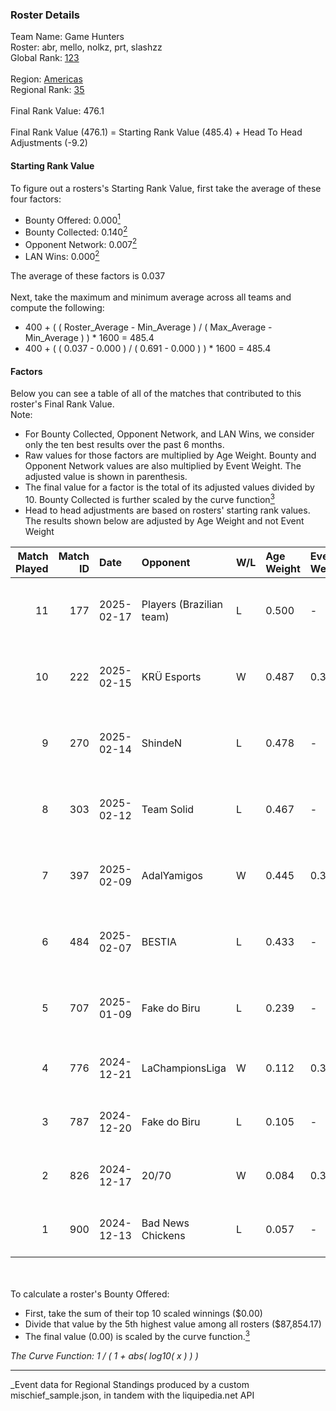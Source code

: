 ### Roster Details<br />
Team Name: Game Hunters<br />
Roster: abr, mello, nolkz, prt, slashzz<br />
Global Rank: [123](../../standings_global_2025_06_02.md)<br />
<br />
Region: [Americas]( ../../standings_americas_2025_06_02.md)<br />
Regional Rank: [35]( ../../standings_americas_2025_06_02.md)<br />
<br />
Final Rank Value:  476.1<br />
<br />
Final Rank Value (476.1) = Starting Rank Value (485.4) + Head To Head Adjustments (-9.2)<br />

#### Starting Rank Value<br />
To figure out a rosters's Starting Rank Value, first take the average of these four factors:<br />
- Bounty Offered: 0.000[<sup>1</sup>](#table2)
- Bounty Collected: 0.140[<sup>2</sup>](#table1)
- Opponent Network: 0.007[<sup>2</sup>](#table1)
- LAN Wins: 0.000[<sup>2</sup>](#table1)

The average of these factors is 0.037<br />
<br />
Next, take the maximum and minimum average across all teams and compute the following:<br />
- 400 + ( ( Roster_Average - Min_Average ) / ( Max_Average - Min_Average ) ) * 1600 = 485.4
- 400 + ( ( 0.037 - 0.000 ) / ( 0.691 - 0.000 ) ) * 1600 = 485.4


#### Factors<br />
Below you can see a table of all of the matches that contributed to this roster's Final Rank Value.<br />
Note:<br />

- For Bounty Collected, Opponent Network, and LAN Wins, we consider only the ten best results over the past 6 months.
- Raw values for those factors are multiplied by Age Weight. Bounty and Opponent Network values are also multiplied by Event Weight. The adjusted value is shown in parenthesis.
- The final value for a factor is the total of its adjusted values divided by 10. Bounty Collected is further scaled by the curve function[<sup>3</sup>](#curveFunction)
- Head to head adjustments are based on rosters' starting rank values. The results shown below are adjusted by Age Weight and not Event Weight
<span id="table1"></span><br />


| Match Played | Match ID | Date       | Opponent                 | W/L | Age Weight | Event Weight | Bounty Collected | Opponent Network | LAN Wins  | H2H Adj. | Roster                           |
| -: | -: | :- | :- | :- | :- | :- | :- | :- | :- | -: | :- |
|           11 |      177 | 2025-02-17 | Players (Brazilian team) | L   | 0.500      | -            | -                | -                | -         |    -4.23 | abr, mello, nolkz, prt, slashzz  |
|           10 |      222 | 2025-02-15 | KRÜ Esports              | W   | 0.487      | 0.371        | 0.000 (0.000)    | 0.160 (0.029)    | 0 (0.000) |     5.84 | abr, mello, nolkz, prt, slashzz  |
|            9 |      270 | 2025-02-14 | ShindeN                  | L   | 0.478      | -            | -                | -                | -         |    -8.82 | abr, mello, nolkz, prt, slashzz  |
|            8 |      303 | 2025-02-12 | Team Solid               | L   | 0.467      | -            | -                | -                | -         |    -2.94 | abr, mello, nolkz, prt, slashzz  |
|            7 |      397 | 2025-02-09 | AdalYamigos              | W   | 0.445      | 0.371        | 0.000 (0.000)    | 0.239 (0.039)    | 0 (0.000) |     5.71 | abr, mello, nolkz, prt, slashzz  |
|            6 |      484 | 2025-02-07 | BESTIA                   | L   | 0.433      | -            | -                | -                | -         |    -1.97 | abr, mello, nolkz, prt, slashzz  |
|            5 |      707 | 2025-01-09 | Fake do Biru             | L   | 0.239      | -            | -                | -                | -         |    -3.48 | abr, mello, nolkz, pedrinzy, prt |
|            4 |      776 | 2024-12-21 | LaChampionsLiga          | W   | 0.112      | 0.384        | 0.000 (0.000)    | 0.105 (0.005)    | 0 (0.000) |     1.85 | abr, Lich, mello, pedrinzy, prt  |
|            3 |      787 | 2024-12-20 | Fake do Biru             | L   | 0.105      | -            | -                | -                | -         |    -1.54 | abr, Lich, mello, pedrinzy, prt  |
|            2 |      826 | 2024-12-17 | 20/70                    | W   | 0.084      | 0.384        | 0.000 (0.000)    | 0.009 (0.000)    | 0 (0.000) |     1.47 | abr, Lich, mello, pedrinzy, prt  |
|            1 |      900 | 2024-12-13 | Bad News Chickens        | L   | 0.057      | -            | -                | -                | -         |    -1.11 | abr, Lich, mello, pedrinzy, prt  |

<br />
<span id="table2"></span><br />
To calculate a roster's Bounty Offered:<br />

- First, take the sum of their top 10 scaled winnings ($0.00)
- Divide that value by the 5th highest value among all rosters ($87,854.17)
- The final value (0.00) is scaled by the curve function.[<sup>3</sup>](#curveFunction)

<span id="curveFunction"></span>_The Curve Function: 1 / ( 1 + abs( log10( x ) ) )_<br />

---
_Event data for Regional Standings produced by a custom mischief_sample.json, in tandem with the liquipedia.net API<br />
